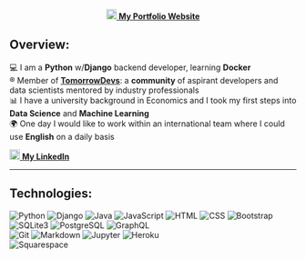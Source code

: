 <p align="center">
  <a href= "https://aldotelesedev.herokuapp.com/"><img src="https://img.icons8.com/ultraviolet/40/000000/domain.png" height="18" width="18"/> <b>My Portfolio Website</b></a>
</p>

## Overview:

:computer: I am a **Python** w/**Django** backend developer, learning **Docker**\
:registered: Member of [**TomorrowDevs**](https://www.tomorrowdevs.com): a **community** of aspirant developers and data scientists mentored by industry professionals\
:bar_chart: I have a university background in Economics and I took my first steps into **Data Science** and **Machine Learning**\
:earth_africa: One day I would like to work within an international team where I could use **English** on a daily basis

<a href= "https://www.linkedin.com/in/aldo-telese/"><img src="https://cdn4.iconfinder.com/data/icons/social-messaging-ui-color-shapes-2-free/128/social-linkedin-circle-512.png" height="18" width="18"/> <b>My LinkedIn </b></a>

***
## Technologies:
![Python](https://img.shields.io/badge/-Python-fff?&logo=Python)
![Django](https://img.shields.io/badge/-Django-fff?&logo=Django&logoColor=forestgreen)
![Java](https://img.shields.io/badge/-Java-fff?&logo=Java&logoColor=orange)
![JavaScript](https://img.shields.io/badge/-JavaScript-fff?&logo=JavaScript&logoColor=ddc508)
![HTML](https://img.shields.io/badge/-HTML-fff?&logo=HTML5)
![CSS](https://img.shields.io/badge/-CSS-fff?&logo=CSS3&logoColor=blue)
![Bootstrap](https://img.shields.io/badge/-Bootstrap-fff?&logo=Bootstrap&logoColor=502EBC)\
![SQLite3](https://img.shields.io/badge/-SQLite3-fff?&logo=sqlite&logoColor=blue)
![PostgreSQL](https://img.shields.io/badge/-PostgreSQL-fff?&logo=postgresql&logoColor=1136BE)
![GraphQL](https://img.shields.io/badge/-GraphQL-fff?&logo=graphql&logoColor=fuchsia)\
![Git](https://img.shields.io/badge/-Git-fff?&logo=Git)
![Markdown](https://img.shields.io/badge/-Markdown-fff?&logo=Markdown&logoColor=grey)
![Jupyter](https://img.shields.io/badge/-Jupyter-fff?&logo=Jupyter&logoColor=orange)
![Heroku](https://img.shields.io/badge/-Heroku-fff?&logo=Heroku&logoColor=C6699E)\
![Squarespace](https://img.shields.io/badge/-Squarespace-fff?&logo=squarespace&logoColor=black)
<!--![MySQL](https://img.shields.io/badge/-MySQL-fff?&logo=mysql&logoColor=dark-blue)-->

<!--
[![Top Langs](https://github-readme-stats.vercel.app/api/top-langs/?username=aldotele&layout=compact&theme=vue)](https://github.com/anuraghazra/github-readme-stats)
-->

<!--
***
## My projects:

>> **Image Recognition Webapp** (team project in @Tomorrowdevs)

My work was related to the back-end and required me to use **Django** framework with **RESTful APIs**.

available at &#8594;  [Deploy link](https://gracious-mcclintock-220460.netlify.app/index.html)\
[Back-end repository](https://github.com/TD-team3/img-recognition-web-app-be)\
[Front-end repository](https://github.com/TD-team3/img-recognition-web-app-fe)

***

>> **Shorten 1000** (personal project)

A Url shortener with a *copy to clipboard* feature built in Django

available at &#8594;  [s1000.herokuapp.com](https://s1000.herokuapp.com/) \
[shorten1000 repository](https://github.com/aldotele/shorten1000)

***

>> **The Mystery Word** (personal project)

the English version of the Italian game called [*Ghigliottina*](https://www.youtube.com/watch?v=eLGqqjawDp8)

available at &#8594;  [themysteryword.herokuapp.com](https://themysteryword.herokuapp.com/) \
[mystery word repository](https://github.com/aldotele/mystery_word)

***

>> **Etsy.com Web Crawler** (team project in @Tomorrowdevs)

The project was part of a series of workshop related to *multithreading*.\
We decided to implement a web scraper that used **multithread** in order to boost
**image download** from the online marketplace ([**Etsy.com**](https://etsy.com))

[multi-crawler repository](https://github.com/aldotele/multi_crawler)

***

>> **Lotto lottery** (individual project in @Tomorrowdevs)
>
This project required me to implement a simulation of the Italian Lotto game by using **OOP** and **unittests**.

[Lotto game repository](https://github.com/aldotele/lotto_lottery) 

***
-->


<!--
**aldotele/aldotele** is a ✨ _special_ ✨ repository because its `README.md` (this file) appears on your GitHub profile.
Here are some ideas to get you started:
- 🔭 I’m currently working on ...
- 🌱 I’m currently learning ...
- 👯 I’m looking to collaborate on ...
- 🤔 I’m looking for help with ...
- 💬 Ask me about ...
- 📫 How to reach me: ...
- 😄 Pronouns: ...
- ⚡ Fun fact: ...
-->
